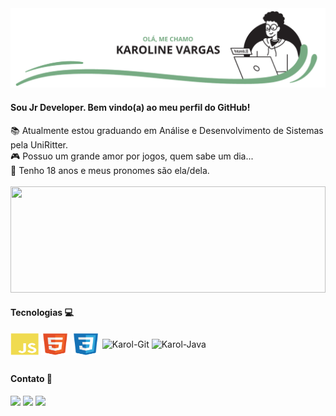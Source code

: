 <img src="assets/img/header.png">
<h4>Sou Jr Developer. Bem vindo(a) ao meu perfil do GitHub!</h4> 
📚 Atualmente estou graduando em Análise e Desenvolvimento de Sistemas pela UniRitter. <br>
🎮 Possuo um grande amor por jogos, quem sabe um dia... <br>
🙂 Tenho 18 anos e meus pronomes são ela/dela. <br><br>


<div>
  <img height="170rem" width="100%" src="https://github-readme-stats.vercel.app/api/top-langs/?username=kvargazs&layout=compact&theme=tokyonight">
</div>
  
<div style="display: inline_block">
  <h4>Tecnologias 💻</h4>
  <img align="center" alt="Karol-Js" height="35" width="45" src="https://raw.githubusercontent.com/devicons/devicon/master/icons/javascript/javascript-plain.svg">
  <img align="center" alt="Karol-HTML" height="35" width="45" src="https://raw.githubusercontent.com/devicons/devicon/master/icons/html5/html5-original.svg">
  <img align="center" alt="Karol-CSS" height="35" width="45" src="https://raw.githubusercontent.com/devicons/devicon/master/icons/css3/css3-original.svg">
  <img align="center" alt="Karol-Git" height="35" width="35" src="https://cdn.jsdelivr.net/gh/devicons/devicon/icons/git/git-original.svg">
  <img align="center" alt="Karol-Java" height="35" width="35" src="https://cdn.jsdelivr.net/gh/devicons/devicon/icons/java/java-original.svg">
</div>

##

<div>
  <h4>Contato 📩</h4>
  <a href="https://www.linkedin.com/in/karoline-vargas-ferreira-76a60721b/" target="_blank"><img src="https://img.shields.io/badge/-LinkedIn-%230077B5?style=for-the-badge&logo=linkedin&logoColor=white" target="_blank"></a> 
  <a href="https://www.instagram.com/kvargazs/" target="_blank"><img src="https://img.shields.io/badge/-Instagram-%23E4405F?style=for-the-badge&logo=instagram&logoColor=white" target="_blank"></a>
  <a href="mailto:karol.v.0570@gmail.com"><img src="https://img.shields.io/badge/-Gmail-%23333?style=for-the-badge&logo=gmail&logoColor=white" target="_blank"></a>
</div>
